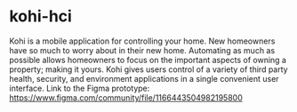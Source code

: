 # kohi-hci
Kohi is a mobile application for controlling your home. New homeowners have so much to worry about in their new home. Automating as much as possible allows homeowners to focus on the important aspects of owning a property; making it yours. Kohi gives users control of a variety of third party health, security, and environment applications in a single convenient user interface.
Link to the Figma prototype: https://www.figma.com/community/file/1166443504982195800
